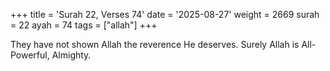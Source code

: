+++
title = 'Surah 22, Verses 74'
date = '2025-08-27'
weight = 2669
surah = 22
ayah = 74
tags = ["allah"]
+++

They have not shown Allah the reverence He deserves. Surely Allah is All-Powerful, Almighty.